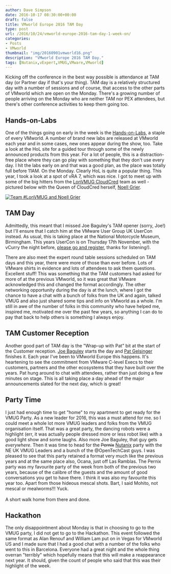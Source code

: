 ```yaml
---
author: Dave Simpson
date: 2016-10-17 08:30:00+00:00
draft: false
title: VMworld Europe 2016 TAM Day
type: post
url: /2016/10/24/vmworld-europe-2016-tam-day-1-week-on/
categories:
- Posts
- VMworld
thumbnail: "img/20160901vmworld16.png"
description: "VMworld Europe 2016 TAM Day."
tags: [Nutanix,vExpert,VMUG,VMware,VMworld]
---
```


Kicking off the conference in the best way possible is attendance at TAM day (or Partner day if that's your thing). TAM day is a relatively structured day with a number of sessions and of course, that access to the other parts of VMworld which are open on the Monday. There's a growing number of people arriving on the Monday who are neither TAM nor PEX attendees, but there's other conference activities to keep them going too.   
 
## Hands-on-Labs 
One of the things going on early in the week is the [Hands-on-Labs](http://labs.hol.vmware.com/HOL/catalogs/catalog/123), a staple of every VMworld. A number of brand new labs are released at VMworld each year and in some cases, new ones appear during the show, too. Take a look at the HoL site for a guided tour through some of the newly announced products from this year. For a lot of people, this is a distraction-free place where they can go play with something that they don't use every day. I hit the labs early on and that was a good plan, as the place was totally full before 11AM. On the Monday. Clearly HoL is quite a popular thing. This year, I took a look at a spot of vRA 7, which was nice. I got to meet up with some of the big hitters from the [LonVMUG CloudCred](https://www.cloudcredibility.com/teams/3794) team as well - pictured below with the Queen of CloudCred herself, [Noell Grier](https://twitter.com/CloudCredGeek).  
  


[![Team #LonVMUG and Noell Grier](/img/20161017cloudcred.jpg)](/img/20161017cloudcred.jpg)

## TAM Day
Admittedly, this meant that I missed Joe Baguley's TAM opener (sorry, Joe!) but I'll ensure that I catch him at the VMware User Group UK UserCon instead. As usual, this is taking place at the National Motorcycle Museum, Birmingham. This years UserCon is on Thursday 17th November, with the vCurry the night before, [please go and register](https://www.vmug.com/ukvmug), thanks for listening!).  
  
There are also meet the expert round table sessions scheduled on TAM days and this year, there were more of those than ever before. Lots of VMware shirts in evidence and lots of attendees to ask them questions. Excellent stuff! This was something that the TAM customers had asked for more of at the previous VMworld, so it was great that VMware acknowledged this and changed the format accordingly. The other networking opportunity during the day is at the lunch, where I got the chance to have a chat with a bunch of folks from the UK and again, talked VMUG and also just shared some tips and info on VMworld as a whole. I'm still in awe of the number of folks in this community who have helped me, inspired me, motivated me over the past few years, so anything I can do to pay that back to help others is something I always enjoy.  

## TAM Customer Reception
Another good part of TAM day is the "Wrap-up with Pat" bit at the start of the Customer reception. [Joe Baguley](https://twitter.com/JoeBaguley) starts the day and [Pat Gelsinger](https://twitter.com/PGelsinger) finishes it. Each year I've been to VMworld Europe this happens. It's heartening to see the commitment from VMware C-level Execs to their customers, partners and the other ecosystems that they have built over the years. Pat hung around to chat with attendees, rather than just doing a few minutes on stage. This is all taking place a day ahead of the major announcements slated for the next day, which is great!  

## Party Time
I just had enough time to get "home" to my apartment to get ready for the VMUG Party. As a new leader for 2016, this was a must attend for me. so I could meet a whole lot more VMUG leaders and folks from the VMUG organisation itself. That was a great party, the dancing robots were a highlight (err, it was actually people dressed more or less robot like) with a good light show and some laughs. Also more Joe Baguley, that guy gets _everywhere_. Then it was time to head for the <strike>Pernix</strike> [Nutanix](http://www.nutanix.com/) party with the NE UK VMUG Leaders and a bunch of the @OpenTechCast guys. I was pleased to see that this party retained a format very much like the previous years and at the same place also, Ocana, just off Las Ramblas. The Pernix party was my favourite party of the week from both of the previous two years, because of the calibre of the guests and the amount of good conversations you get to have there. I think it was also my favourite this year too. Apart from those hideous mescal shots. Bart, I said Mohito, not mescal or mealworms!!! Yuck.  
   
A short walk home from there and done.   

## Hackathon
The only disappointment about Monday is that in choosing to go to the VMUG party, I did not get to go to the Hackathon. This event followed the same format as Alan Renouf and William Lam put on in Vegas for VMworld US and I made sure that I had a good chat with a number of the folks who went to this in Barcelona. Everyone had a great night and the whole thing overran "terribly" which hopefully means that this will make a reappearance next year. It should, given the count of people who said that this was their highlight of the week.
